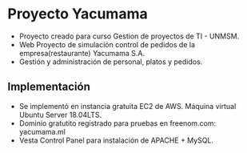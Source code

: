 # Proyecto Yacumama

- Proyecto creado para curso Gestion de proyectos de TI - UNMSM. 
- Web Proyecto de simulación control de pedidos de la empresa(restaurante) Yacumama S.A.
- Gestión y administración de personal, platos y pedidos.

## Implementación
- Se implementó en instancia gratuita EC2 de AWS. Máquina virtual Ubuntu Server 18.04LTS.
- Dominio gratutito registrado para pruebas en freenom.com: yacumama.ml
- Vesta Control Panel para instalación de APACHE + MySQL.
